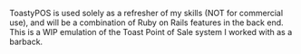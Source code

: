 ToastyPOS is used solely as a refresher of my skills (NOT for commercial use), and will be a combination of Ruby on Rails features in the back end.
This is a WIP emulation of the Toast Point of Sale system I worked with as a barback.

